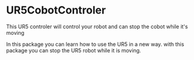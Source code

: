 # UR5CobotControler
This UR5 controler will control your robot and can stop the cobot while it's moving


In this package you can learn how to use the UR5 in a new way. with this package you can stop the UR5 robot while it is moving.
